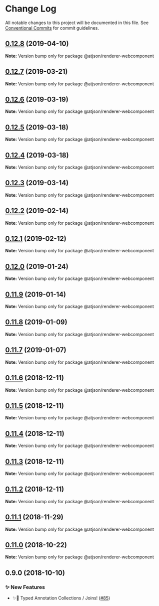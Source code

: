 # Change Log

All notable changes to this project will be documented in this file.
See [Conventional Commits](https://conventionalcommits.org) for commit guidelines.

## [0.12.8](https://github.com/CondeNast-Copilot/atjson/compare/@atjson/renderer-webcomponent@0.12.7...@atjson/renderer-webcomponent@0.12.8) (2019-04-10)

**Note:** Version bump only for package @atjson/renderer-webcomponent





## [0.12.7](https://github.com/CondeNast-Copilot/atjson/compare/@atjson/renderer-webcomponent@0.12.6...@atjson/renderer-webcomponent@0.12.7) (2019-03-21)

**Note:** Version bump only for package @atjson/renderer-webcomponent





## [0.12.6](https://github.com/CondeNast-Copilot/atjson/compare/@atjson/renderer-webcomponent@0.12.5...@atjson/renderer-webcomponent@0.12.6) (2019-03-19)

**Note:** Version bump only for package @atjson/renderer-webcomponent





## [0.12.5](https://github.com/CondeNast-Copilot/atjson/compare/@atjson/renderer-webcomponent@0.12.4...@atjson/renderer-webcomponent@0.12.5) (2019-03-18)

**Note:** Version bump only for package @atjson/renderer-webcomponent





## [0.12.4](https://github.com/CondeNast-Copilot/atjson/compare/@atjson/renderer-webcomponent@0.12.3...@atjson/renderer-webcomponent@0.12.4) (2019-03-18)

**Note:** Version bump only for package @atjson/renderer-webcomponent





## [0.12.3](https://github.com/CondeNast-Copilot/atjson/compare/@atjson/renderer-webcomponent@0.12.2...@atjson/renderer-webcomponent@0.12.3) (2019-03-14)

**Note:** Version bump only for package @atjson/renderer-webcomponent





## [0.12.2](https://github.com/CondeNast-Copilot/atjson/compare/@atjson/renderer-webcomponent@0.12.1...@atjson/renderer-webcomponent@0.12.2) (2019-02-14)

**Note:** Version bump only for package @atjson/renderer-webcomponent





## [0.12.1](https://github.com/CondeNast-Copilot/atjson/compare/@atjson/renderer-webcomponent@0.12.0...@atjson/renderer-webcomponent@0.12.1) (2019-02-12)

**Note:** Version bump only for package @atjson/renderer-webcomponent





## [0.12.0](https://github.com/CondeNast-Copilot/atjson/compare/@atjson/renderer-webcomponent@0.11.9...@atjson/renderer-webcomponent@0.12.0) (2019-01-24)

**Note:** Version bump only for package @atjson/renderer-webcomponent





## [0.11.9](https://github.com/CondeNast-Copilot/atjson/compare/@atjson/renderer-webcomponent@0.11.8...@atjson/renderer-webcomponent@0.11.9) (2019-01-14)

**Note:** Version bump only for package @atjson/renderer-webcomponent





## [0.11.8](https://github.com/CondeNast-Copilot/atjson/compare/@atjson/renderer-webcomponent@0.11.7...@atjson/renderer-webcomponent@0.11.8) (2019-01-09)

**Note:** Version bump only for package @atjson/renderer-webcomponent





## [0.11.7](https://github.com/CondeNast-Copilot/atjson/compare/@atjson/renderer-webcomponent@0.11.6...@atjson/renderer-webcomponent@0.11.7) (2019-01-07)

**Note:** Version bump only for package @atjson/renderer-webcomponent





## [0.11.6](https://github.com/CondeNast-Copilot/atjson/compare/@atjson/renderer-webcomponent@0.11.5...@atjson/renderer-webcomponent@0.11.6) (2018-12-11)

**Note:** Version bump only for package @atjson/renderer-webcomponent





## [0.11.5](https://github.com/CondeNast-Copilot/atjson/compare/@atjson/renderer-webcomponent@0.11.4...@atjson/renderer-webcomponent@0.11.5) (2018-12-11)

**Note:** Version bump only for package @atjson/renderer-webcomponent





## [0.11.4](https://github.com/CondeNast-Copilot/atjson/compare/@atjson/renderer-webcomponent@0.11.3...@atjson/renderer-webcomponent@0.11.4) (2018-12-11)

**Note:** Version bump only for package @atjson/renderer-webcomponent





## [0.11.3](https://github.com/CondeNast-Copilot/atjson/compare/@atjson/renderer-webcomponent@0.11.2...@atjson/renderer-webcomponent@0.11.3) (2018-12-11)

**Note:** Version bump only for package @atjson/renderer-webcomponent





## [0.11.2](https://github.com/CondeNast-Copilot/atjson/compare/@atjson/renderer-webcomponent@0.11.1...@atjson/renderer-webcomponent@0.11.2) (2018-12-11)


**Note:** Version bump only for package @atjson/renderer-webcomponent


## [0.11.1](https://github.com/CondeNast-Copilot/atjson/compare/@atjson/renderer-webcomponent@0.11.0...@atjson/renderer-webcomponent@0.11.1) (2018-11-29)

**Note:** Version bump only for package @atjson/renderer-webcomponent


## [0.11.0](https://github.com/CondeNast-Copilot/atjson/compare/@atjson/renderer-webcomponent@0.9.0...@atjson/renderer-webcomponent@0.11.0) (2018-10-22)

**Note:** Version bump only for package @atjson/renderer-webcomponent


## 0.9.0 (2018-10-10)


### ✨ New Features

* ✨🤠 Typed Annotation Collections / Joins! ([#85](https://github.com/CondeNast-Copilot/atjson/issues/85))
